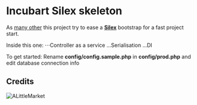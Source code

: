 # Incubart Silex skeleton

As [many other](https://github.com/search?q=Silex+skeleton&nwo=alittlemarket%2Fsilex-skeleton&search_target=global&ref=cmdform) this project try to ease a [**Silex**](http://silex.sensiolabs.org/) bootstrap for a fast project start.

Inside this one:
⋅⋅⋅Controller as a service
...Serialisation
...DI

To get started:
Rename **config/config.sample.php** in **config/prod.php** and edit database connection info


## Credits

![ALittleMarket](http://assets_orig.alittlemarket.com/image/header/logo.png)
